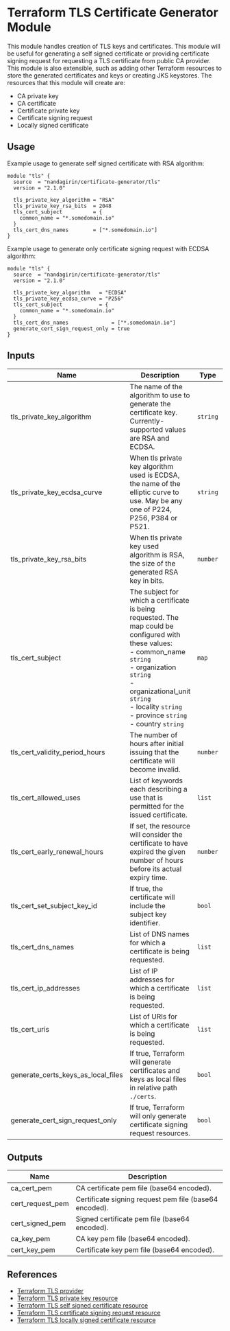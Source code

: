 # Terraform TLS Certificate Generator Module

This module handles creation of TLS keys and certificates. This module will be useful for generating a self signed certificate or providing certificate signing request for requesting a TLS certificate from public CA provider. This module is also extensible, such as adding other Terraform resources to store the generated certificates and keys or creating JKS keystores.
The resources that this module will create are:
- CA private key
- CA certificate
- Certificate private key
- Certificate signing request
- Locally signed certificate

## Usage
Example usage to generate self signed certificate with RSA algorithm:
```hcl
module "tls" {
  source  = "nandagirin/certificate-generator/tls"
  version = "2.1.0"

  tls_private_key_algorithm = "RSA"
  tls_private_key_rsa_bits  = 2048
  tls_cert_subject          = {
    common_name = "*.somedomain.io"
  }
  tls_cert_dns_names        = ["*.somedomain.io"]
}
```

Example usage to generate only certificate signing request with ECDSA algorithm:
```hcl
module "tls" {
  source  = "nandagirin/certificate-generator/tls"
  version = "2.1.0"

  tls_private_key_algorithm   = "ECDSA"
  tls_private_key_ecdsa_curve = "P256"
  tls_cert_subject            = {
    common_name = "*.somedomain.io"
  }
  tls_cert_dns_names              = ["*.somedomain.io"]
  generate_cert_sign_request_only = true
}
```

## Inputs

| Name | Description | Type | Default | Required |
|------|-------------|------|---------|:--------:|
| tls_private_key_algorithm | The name of the algorithm to use to generate the certificate key. Currently-supported values are RSA and ECDSA. | `string` | `ECDSA` | no |
| tls_private_key_ecdsa_curve | When tls private key algorithm used is ECDSA, the name of the elliptic curve to use. May be any one of P224, P256, P384 or P521. | `string` | `P256` | no |
| tls_private_key_rsa_bits | When tls private key used algorithm is RSA, the size of the generated RSA key in bits. | `number` | `2048` | no |
| tls_cert_subject | The subject for which a certificate is being requested. The map could be configured with these values: <br /> - common_name `string` <br /> - organization `string` <br /> - organizational_unit `string` <br /> - locality `string` <br /> - province `string` <br /> - country `string`  | `map` | - | yes |
| tls_cert_validity_period_hours | The number of hours after initial issuing that the certificate will become invalid. | `number` | `8766` | no |
| tls_cert_allowed_uses | List of keywords each describing a use that is permitted for the issued certificate. | `list` | `["cert_signing", "server_auth", "client_auth"]` | no |
| tls_cert_early_renewal_hours | If set, the resource will consider the certificate to have expired the given number of hours before its actual expiry time. | `number` | `730` | no |
| tls_cert_set_subject_key_id | If true, the certificate will include the subject key identifier. | `bool` | `false` | no |
| tls_cert_dns_names | List of DNS names for which a certificate is being requested. | `list` | `[]` | no |
| tls_cert_ip_addresses | List of IP addresses for which a certificate is being requested. | `list` | `[]` | no |
| tls_cert_uris | List of URIs for which a certificate is being requested. | `list` | `[]` | no |
| generate_certs_keys_as_local_files | If true, Terraform will generate certificates and keys as local files in relative path `./certs`. | `bool` | `false` | no |
| generate_cert_sign_request_only | If true, Terraform will only generate certificate signing request resources. | `bool` | `false` | no |

## Outputs

| Name | Description |
|------|-------------|
| ca_cert_pem | CA certificate pem file (base64 encoded). |
| cert_request_pem | Certificate signing request pem file (base64 encoded). |
| cert_signed_pem | Signed certificate pem file (base64 encoded). |
| ca_key_pem | CA key pem file (base64 encoded). |
| cert_key_pem | Certificate key pem file (base64 encoded). |

## References
- [Terraform TLS provider](https://registry.terraform.io/providers/hashicorp/tls/latest/docs)
- [Terraform TLS private key resource](https://registry.terraform.io/providers/hashicorp/tls/latest/docs/resources/private_key)
- [Terraform TLS self signed certificate resource](https://registry.terraform.io/providers/hashicorp/tls/latest/docs/resources/self_signed_cert)
- [Terraform TLS certificate signing request resource](https://registry.terraform.io/providers/hashicorp/tls/latest/docs/resources/cert_request)
- [Terraform TLS locally signed certificate resource](https://registry.terraform.io/providers/hashicorp/tls/latest/docs/resources/locally_signed_cert)
